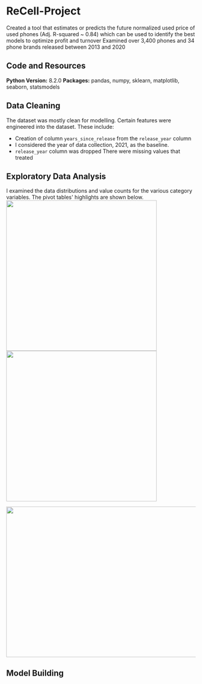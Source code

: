 # ReCell-Project
Created a tool that estimates or predicts the future normalized used price of used phones (Adj. R-squared ~ 0.84) which can be used to identify the best models to optimize profit and turnover
Examined over 3,400 phones and 34 phone brands released between 2013 and 2020

## Code and Resources
**Python Version:** 8.2.0
**Packages:** pandas, numpy, sklearn, matplotlib, seaborn, statsmodels

## Data Cleaning
The dataset was mostly clean for modelling. Certain features were engineered into the dataset. These include:
- Creation of column `years_since_release` from the `release_year` column
- I considered the year of data collection, 2021, as the baseline.
- `release_year` column was dropped
There were missing values that treated

## Exploratory Data Analysis
I examined the data distributions and value counts for the various category variables. The pivot tables' highlights are shown below.
<left><img src="https://github.com/Ariyo347/ReCell-Project/assets/113588909/eb82d45e-de26-474e-9fd1-a662a3acddb0" width="400" height="400"></left>
<right><img src="https://github.com/Ariyo347/ReCell-Project/assets/113588909/aae3010b-ce48-4b68-9982-3797e9c1b9bd" width="400" height="400"></right>

<center><img src="https://github.com/Ariyo347/ReCell-Project/assets/113588909/2d722ed6-e45d-4cf5-82a9-865c00068fce" width="800" height="400"></center>

## Model Building 

